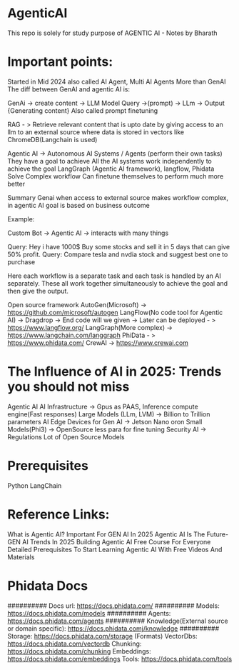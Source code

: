 # AgenticAI
This repo is solely for study purpose of
AGENTIC AI - Notes by Bharath

# Important points:
Started in Mid 2024 also called AI Agent, Multi AI Agents
More than GenAI
The diff between GenAI and agentic AI is:


GenAi -> create content -> LLM Model
Query ->(prompt) -> LLm -> Output {Generating content}
Also called prompt finetuning

RAG - > Retrieve relevant content that is upto date by giving access to an llm to an external source where data is stored in vectors like ChromeDB(Langchain is used)

Agentic AI -> Autonomous AI Systems / Agents (perform their own tasks)
They have a goal to achieve
All the AI systems work independently to achieve the goal
LangGraph (Agentic AI framework), langflow, Phidata
Solve Complex workflow
Can finetune themselves to perform much more better

Summary
Genai when access to external source makes workflow complex, in agentic AI goal is based on business outcome


Example:

Custom Bot -> Agentic AI -> interacts with many things

Query: Hey i have 1000$ Buy some stocks and sell it in 5 days that can give 50% profit.
Query: Compare tesla and nvdia stock and suggest best one to purchase


Here each workflow is a separate task and each task is handled by an AI separately. These all work together simultaneously  to achieve the goal and then give the output.

Open source framework 
AutoGen(Microsoft) -> https://github.com/microsoft/autogen
LangFlow(No code tool for Agentic AI) -> Dragdrop -> End code will we given -> Later can be deployed - > https://www.langflow.org/
LangGraph(More complex) -> https://www.langchain.com/langgraph
PhiData - > https://www.phidata.com/
CrewAI -> https://www.crewai.com

# The Influence of AI in 2025: Trends you should not miss
Agentic AI
AI Infrastructure -> Gpus as PAAS, Inference compute engine(Fast responses)
Large Models (LLm, LVM) -> Billion to Trillion parameters
AI Edge Devices for Gen AI -> Jetson Nano oron
Small Models(Phi3) -> OpenSource less para for fine tuning
Security AI -> Regulations
Lot of Open Source Models

# Prerequisites
Python
LangChain 

# Reference Links:
What is Agentic AI? Important For GEN AI In 2025
Agentic AI Is The Future- GEN AI Trends In 2025
Building Agentic AI Free Course For Everyone
Detailed Prerequisites To Start Learning Agentic AI With Free Videos And Materials

# Phidata Docs
########## Docs url: https://docs.phidata.com/
########## Models: https://docs.phidata.com/models
########## Agents: https://docs.phidata.com/agents
########## Knowledge(External source or domain specific): https://docs.phidata.comj/knowledge
########## Storage: https://docs.phidata.com/storage (Formats)
VectorDbs: https://docs.phidata.com/vectordb 
Chunking: https://docs.phidata.com/chunking 
Embeddings: https://docs.phidata.com/embeddings 
Tools: https://docs.phidata.com/tools 
